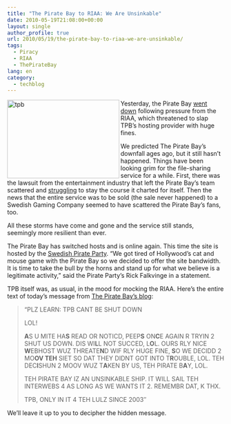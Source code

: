 ```yaml
---
title: "The Pirate Bay to RIAA: We Are Unsinkable"
date: 2010-05-19T21:08:00+00:00
layout: single
author_profile: true
url: 2010/05/19/the-pirate-bay-to-riaa-we-are-unsinkable/
tags:
  - Piracy
  - RIAA
  - ThePirateBay
lang: en
category: 
  - techblog
---
```

[<img title="tpb" border="0" alt="tpb" align="left" src="http://lh4.ggpht.com/_vaUVXcmC3OI/S_RMRwHMd9I/AAAAAAAACRE/oVQlTX0QcrI/tpb_thumb%5B2%5D.jpg?imgmax=800" width="260" height="182" />](http://lh4.ggpht.com/_vaUVXcmC3OI/S_RMPZZmdFI/AAAAAAAACRA/ncH8aHHVIH0/s1600-h/tpb%5B4%5D.jpg) Yesterday, the Pirate Bay [went down](http://torrentfreak.com/the-pirate-bay-goes-down-following-legal-pressure-100517/) following pressure from the RIAA, which threatened to slap TPB’s hosting provider with huge fines. 

We predicted The Pirate Bay’s downfall ages ago, but it still hasn’t happened. Things have been looking grim for the file-sharing service for a while. First, there was the lawsuit from the entertainment industry that left the Pirate Bay’s team scattered and [struggling](http://thepiratebay.org/blog/151) to stay the course it charted for itself. Then the news that the entire service was to be sold (the sale never happened) to a Swedish Gaming Company seemed to have scattered the Pirate Bay’s fans, too. 

All these storms have come and gone and the service still stands, seemingly more resilient than ever. 

The Pirate Bay has switched hosts and is online again. This time the site is hosted by the [Swedish Pirate Party](http://torrentfreak.com/the-pirate-party-becomes-the-pirate-bays-new-host-100518/). “We got tired of Hollywood’s cat and mouse game with the Pirate Bay so we decided to offer the site bandwidth. It is time to take the bull by the horns and stand up for what we believe is a legitimate activity,” said the Pirate Party’s Rick Falkvinge in a statement. 

TPB itself was, as usual, in the mood for mocking the RIAA. Here’s the entire text of today’s message from [The Pirate Bay’s blog](http://thepiratebay.org/blog/179): 

> “PLZ LEARN: TPB CANT BE SHUT DOWN 
> 
> LOL! 
> 
> **A**S U MITE HA**S** READ OR NOTICD, PEEP**S** ON**C**E AGAIN R TRYIN 2 SHUT US DOWN. DIS WI**L**L NOT SUCCED, L**O**L. OURS RLY NICE **W**EBHOST WUZ THREATE**N**D WIF RLY HUGE FINE, **S**O WE DECIDD 2 MO**OV TEH** SIET SO DAT THEY DIDNT GOT INTO T**R**OUBLE, LOL. TEH DEC**I**SHUN 2 MOOV WUZ T**A**KEN BY US, TEH PIRATE B**A**Y, LOL. 
> 
> TEH PIRATE BAY IZ AN UNSINKABLE SHIP. IT WILL SAIL TEH INTERWEBS 4 AS LONG AS WE WANTS IT 2. REMEMBR DAT, K THX. 
> 
> TPB, ONLY IN IT 4 TEH LULZ SINCE 2003″

We’ll leave it up to you to decipher the hidden message.